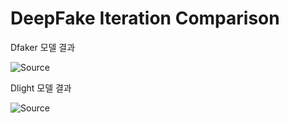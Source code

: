 # DeepFake Iteration Comparison

Dfaker 모델 결과

![Source](images/Dfaker/Dfaker.gif)


Dlight 모델 결과

![Source](images/Dlight/Dlight.gif)





